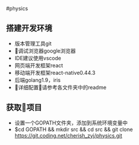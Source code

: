 #physics


## 搭建开发环境
* 版本管理工具git
* 调试浏览器google浏览器
* IDE建议使用vscode
* 网页端开发框架react
* 移动端开发框架react-native0.44.3
* 后端golang1.9，iris
* 详细配置请参考各文件夹中的readme

## 获取项目

* 设置一个GOPATH文件夹，添加到系统环境变量中
* $cd GOPATH && mkdir src && cd src && git clone https://git.coding.net/cherish_zyj/physics.git
